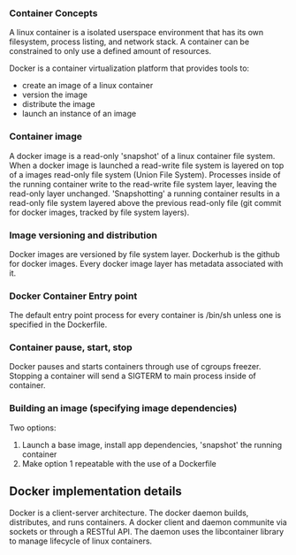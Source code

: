 ### Container Concepts
A linux container is a isolated userspace environment that has its own 
filesystem, process listing, and network stack. A container can be
constrained to only use a defined amount of resources.

Docker is a container virtualization platform that provides tools to:
 - create an image of a linux container
 - version the image
 - distribute the image
 - launch an instance of an image

### Container image

A docker image is a read-only 'snapshot' of a linux container file system.
When a docker image is launched a read-write file system is layered on top
of a images read-only file system (Union File System). Processes inside of
the running container write to the read-write file system layer, leaving
the read-only layer unchanged. 'Snapshotting' a running container results
in a read-only file system layered above the previous read-only file
(git commit for docker images, tracked by file system layers).

### Image versioning and distribution

Docker images are versioned by file system layer. Dockerhub is the github
for docker images. Every docker image layer has metadata associated with it.

### Docker Container Entry point 

The default entry point process for every container is /bin/sh unless one 
is specified in the Dockerfile.

### Container pause, start, stop

Docker pauses and starts containers through use of cgroups freezer. Stopping
a container will send a SIGTERM to main process inside of container.

### Building an image (specifying image dependencies)

Two options:
1. Launch a base image, install app dependencies, 'snapshot' the running 
   container
2. Make option 1 repeatable with the use of a Dockerfile 

## Docker implementation details

Docker is a client-server architecture. The docker daemon builds, distributes,
and runs containers. A docker client and daemon communite via sockets or through
a RESTful API. The daemon uses the libcontainer library to manage lifecycle of
linux containers.

